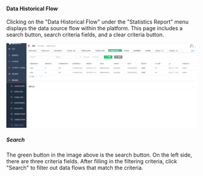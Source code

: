 #### Data Historical Flow

Clicking on the "Data Historical Flow" under the "Statistics Report" menu displays the data source flow within the platform. This page includes a search button, search criteria fields, and a clear criteria button.

![image-20230621113944243](../../../images/whaleal-data-images/image-20230621113944243.png)

##### Search

The green button in the image above is the search button. On the left side, there are three criteria fields. After filling in the filtering criteria, click "Search" to filter out data flows that match the criteria.
